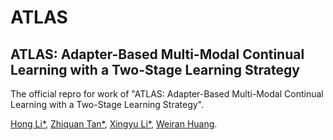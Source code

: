 # ATLAS

## ATLAS: Adapter-Based Multi-Modal Continual Learning with a Two-Stage Learning Strategy

The official repro for work of "ATLAS: Adapter-Based Multi-Modal Continual Learning with a Two-Stage Learning Strategy". 

[Hong Li*](https://github.com/lihong2303), [Zhiquan Tan*](https://openreview.net/profile?id=~Zhiquan_Tan1), [Xingyu Li*](https://openreview.net/profile?id=~Xingyu_Li2), [Weiran Huang](https://www.weiranhuang.com).
